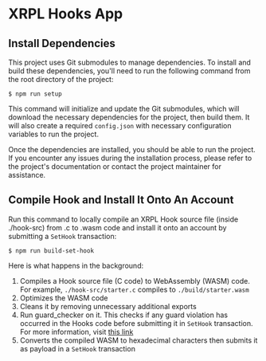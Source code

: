 # XRPL Hooks App

## Install Dependencies

This project uses Git submodules to manage dependencies. To install and build these dependencies, you'll need to run the following command from the root directory of the project:

`$ npm run setup`

This command will initialize and update the Git submodules, which will download the necessary dependencies for the project, then build them. It will also create a required `config.json` with necessary configuration variables to run the project.

Once the dependencies are installed, you should be able to run the project. If you encounter any issues during the installation process, please refer to the project's documentation or contact the project maintainer for assistance.

## Compile Hook and Install It Onto An Account


Run this command to locally compile an XRPL Hook source file (inside ./hook-src) from .c to .wasm code and install it onto an account by submitting a `SetHook` transaction:

`$ npm run build-set-hook`

Here is what happens in the background:
1. Compiles a Hook source file (C code) to WebAssembly (WASM) code. For example, `./hook-src/starter.c` compiles to `./build/starter.wasm`
2. Optimizes the WASM code
3. Cleans it by removing unnecessary additional exports
4. Run guard_checker on it. This checks if any guard violation has occurred in the Hooks code before submitting it in `SetHook` transaction. For more information, visit [this link](https://xrpl-hooks.readme.io/docs/loops-and-guarding)
5. Converts the compiled WASM to hexadecimal characters then submits it as payload in a `SetHook` transaction
